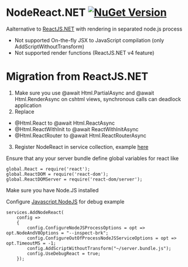 # NodeReact.NET [![NuGet Version](https://img.shields.io/nuget/v/NodeReact.svg)](https://www.nuget.org/packages/NodeReact/) 

Aalternative to [ReactJS.NET](https://github.com/reactjs/React.NET) with rendering in separated node.js process

* Not supported On-the-fly JSX to JavaScript compilation (only AddScriptWithoutTransform)
* Not supported render functions (ReactJS.NET v4 feature)

# Migration from ReactJS.NET
1. Make sure you use @await Html.PartialAsync and @await Html.RenderAsync on cshtml views, synchronous calls can deadlock application 
2. Replace 
* @Html.React to @await Html.ReactAsync
* @Html.ReactWithInit to @await ReactWithInitAsync
* @Html.ReactRouter to @await Html.ReactRouterAsync
3. Register NodeReact in service collection, example [here](https://github.com/DaniilSokolyuk/NodeReact.NET/blob/14d48c55abc4baabe6562d2c0cc79a4186286d54/NodeReact.Sample.Webpack.AspNetCore/Startup.cs#L22)

Ensure that any your server bundle define global variables for react like
```
global.React = require('react');
global.ReactDOM = require('react-dom');
global.ReactDOMServer = require('react-dom/server');
```

Make sure you have Node.JS installed

Configure [Javascript.NodeJS](https://github.com/JeringTech/Javascript.NodeJS) for debug example
```
services.AddNodeReact(
    config =>
    {
        config.ConfigureNodeJSProcessOptions = opt => opt.NodeAndV8Options = "--inspect-brk";
        config.ConfigureOutOfProcessNodeJSServiceOptions = opt => opt.TimeoutMS = -1;
        config.AddScriptWithoutTransform("~/server.bundle.js");
        config.UseDebugReact = true;
    });
```

